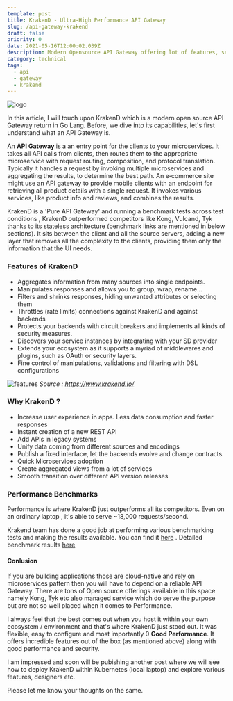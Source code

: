 ```yaml
---
template: post
title: KrakenD - Ultra-High Performance API Gateway
slug: /api-gateway-krakend
draft: false
priority: 0
date: 2021-05-16T12:00:02.039Z
description: Modern Opensource API Gateway offering lot of features, security with no compromise on Performance
category: technical
tags:
  - api
  - gateway
  - krakend
---
```


![logo](https://www.krakend.io/images/krakend-waves.png)

In this article, I will touch upon KrakenD which is a modern open source API Gateway return in Go Lang. Before, we dive into its capabilities, let's first understand what an API Gateway is.

An **API Gateway** is a an entry point for the clients to your microservices. It takes all API calls from clients, then routes them to the appropriate microservice with request routing, composition, and protocol translation. Typically it handles a request by invoking multiple microservices and aggregating the results, to determine the best path. An e‑commerce site might use an API gateway to provide mobile clients with an endpoint for retrieving all product details with a single request. It invokes various services, like product info and reviews, and combines the results.

KrakenD is a 'Pure API Gateway' and running a benchmark tests across test conditions , KrakenD outperformed competitors like Kong, Vulcand, Tyk thanks to its stateless architecture (benchmark links are mentioned in below sections). It sits between the client and all the source servers, adding a new layer that removes all the complexity to the clients, providing them only the information that the UI needs.

### Features of KrakenD

- Aggregates information from many sources into single endpoints.
- Manipulates responses and allows you to group, wrap, rename...
- Filters and shrinks responses, hiding unwanted attributes or selecting them
- Throttles (rate limits) connections against KrakenD and against backends
- Protects your backends with circuit breakers and implements all kinds of security measures.
- Discovers your service instances by integrating with your SD provider
- Extends your ecosystem as it supports a myriad of middlewares and plugins, such as OAuth or security layers.
- Fine control of manipulations, validations and filtering with DSL configurations

![features](https://www.krakend.io/images/KrakendFlow.png) _Source : https://www.krakend.io/_

### Why KrakenD ?

- Increase user experience in apps. Less data consumption and faster responses
- Instant creation of a new REST API
- Add APIs in legacy systems
- Unify data coming from different sources and encodings
- Publish a fixed interface, let the backends evolve and change contracts.
- Quick Microservices adoption
- Create aggregated views from a lot of services
- Smooth transition over different API version releases

### Performance Benchmarks

Performance is where KrakenD just outperforms all its competitors. Even on an ordinary laptop , it's able to serve ~18,000 requests/second.

Krakend team has done a good job at performing various benchmarking tests and making the results available. You can find it <a href="https://www.krakend.io/docs/benchmarks/overview/">here</a> . Detailed benchmark results <a href="https://www.krakend.io/docs/benchmarks/api-gateway-benchmark/">here</a>

#### Conlusion

If you are building applications those are cloud-native and rely on microservices pattern then you will have to depend on a reliable API Gateway. There are tons of Open source offerings available in this space namely Kong, Tyk etc also managed service which do serve the purpose but are not so well placed when it comes to Performance.

I always feel that the best comes out when you host it within your own ecosystem / environment and that's where KrakenD just stood out. It was flexible, easy to configure and most importantly 0 **Good Performance**. It offers incredible features out of the box (as mentioned above) along with good performance and security.

I am impressed and soon will be pubishing another post where we will see how to deploy KrakenD within Kubernetes (local laptop) and explore various features, designers etc.

Please let me know your thoughts on the same.
